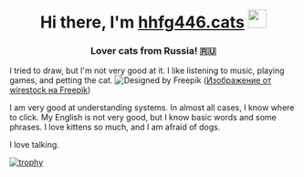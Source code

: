 <h1 align="center">Hi there, I'm <a href="https://spacehey.com/hhfg446" target="_blank">hhfg446.cats</a> 
<img src="https://github.com/blackcater/blackcater/raw/main/images/Hi.gif" height="32"/></h1>
<h3 align="center">Lover cats from Russia! 🇷🇺</h3>

I tried to draw, but I'm not very good at it. I like listening to music, playing games, and petting the cat.  ![Designed by Freepik](https://github.com/hhfg446-cats/hhfg446-cats/assets/171927204/f759512f-9d16-417f-960b-41c941ca26b7)
(<a href="https://ru.freepik.com/free-photo/closeup-shot-beautiful-ginger-domestic-kitten-sitting-white-surface_14195938.htm#query=k%D0%BE%D1%82&position=5&from_view=keyword&track=ais_user&uuid=8b0c43bc-709e-45ee-8845-de2157ae563a">Изображение от wirestock на Freepik</a>)


I am very good at understanding systems. In almost all cases, I know where to click. My English is not very good, but I know basic words and some phrases. I love kittens so much, and I am afraid of dogs.

I love talking.


[![trophy](https://github-profile-trophy.vercel.app/?username=hhfg446-cats)](https://github.com/hhfg446-cats/github-profile-trophy)
